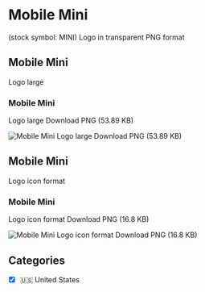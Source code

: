 # Mobile Mini
 (stock symbol: MINI) Logo in transparent PNG format

## Mobile Mini
 Logo large

### Mobile Mini
 Logo large Download PNG (53.89 KB)

![Mobile Mini
 Logo large Download PNG (53.89 KB)](/img/orig/MINI_BIG-9a4a4135.png)

## Mobile Mini
 Logo icon format

### Mobile Mini
 Logo icon format Download PNG (16.8 KB)

![Mobile Mini
 Logo icon format Download PNG (16.8 KB)](/img/orig/MINI-a0f8d686.png)



## Categories
- [x] 🇺🇸 United States

